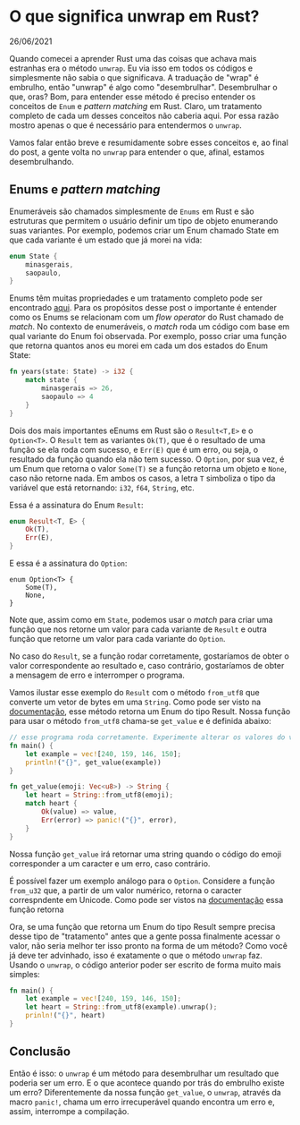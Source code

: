 # O que significa unwrap em Rust?

26/06/2021

Quando comecei a aprender Rust uma das coisas que achava mais estranhas era o método `unwrap`. Eu via isso em todos os códigos e simplesmente não sabia o que significava. A traduação de "wrap" é embrulho, então "unwrap" é algo como "desembrulhar". Desembrulhar o que, oras? Bom, para entender esse método é preciso entender os conceitos de `Enum` e *pattern matching* em Rust. Claro, um tratamento completo de cada um desses conceitos não caberia aqui. Por essa razão mostro apenas o que é necessário para entendermos o `unwrap`.

Vamos falar então breve e resumidamente sobre esses conceitos e, ao final do post, a gente volta no `unwrap` para entender o que, afinal, estamos desembrulhando.

## Enums e *pattern matching*

Enumeráveis são chamados simplesmente de `Enums` em Rust e são estruturas que permitem o usuário definir um tipo de objeto enumerando suas variantes. Por exemplo, podemos criar um Enum chamado State em que cada variante é um estado que já morei na vida:

```rust
enum State {
    minasgerais,
    saopaulo,
}
```

Enums têm muitas propriedades e um tratamento completo pode ser encontrado [aqui](https://doc.rust-lang.org/book/ch06-00-enums.html). Para os propósitos desse post o importante é entender como os Enums se relacionam com um *flow operator* do Rust chamado de *match*. No contexto de enumeráveis, o *match* roda um código com base em qual variante do Enum foi observada. Por exemplo, posso criar uma função que retorna quantos anos eu morei em cada um dos estados do Enum State:

```rust
fn years(state: State) -> i32 {
    match state {
        minasgerais => 26,
        saopaulo => 4
    }
}
```

Dois dos mais importantes eEnums em Rust são o `Result<T,E>` e o `Option<T>`. O `Result` tem as variantes `Ok(T)`, que é o resultado de uma função se ela roda com sucesso, e `Err(E)` que é um erro, ou seja, o resultado da função quando ela não tem sucesso. O `Option`, por sua vez, é um Enum que retorna o valor `Some(T)` se a função retorna um objeto e `None`, caso não retorne nada. Em ambos os casos, a letra `T` simboliza o tipo da variável que está retornando: `i32`, `f64`, `String`, etc.

Essa é a assinatura do Enum `Result`:

```rust
enum Result<T, E> {
    Ok(T),
    Err(E),
}
```

E essa é a assinatura do `Option`:

```
enum Option<T> {
    Some(T),
    None,
}
```

Note que, assim como em `State`, podemos usar o *match* para criar uma função que nos retorne um valor para cada variante de `Result` e outra função que retorne um valor para cada variante do `Option`. 

No caso do `Result`, se a função rodar corretamente, gostaríamos de obter o valor correspondente ao resultado e, caso contrário, gostaríamos de obter a mensagem de erro e interromper o programa. 

Vamos ilustar esse exemplo do `Result` com o método `from_utf8` que converte um vetor de bytes em uma `String`. Como pode ser visto na [documentação](https://doc.rust-lang.org/std/string/struct.String.html#method.from_utf8), esse método retorna um Enum do tipo Result. Nossa função para usar o método `from_utf8` chama-se `get_value` e é definida abaixo:

```rust
// esse programa roda corretamente. Experimente alterar os valores do vetor para ver o que acontece
fn main() {
    let example = vec![240, 159, 146, 150];
    println!("{}", get_value(example))
}

fn get_value(emoji: Vec<u8>) -> String {
    let heart = String::from_utf8(emoji);
    match heart {
        Ok(value) => value,
        Err(error) => panic!("{}", error),
    }
}
```

Nossa função `get_value` irá retornar uma string quando o código do emoji corresponder a um caracter e um erro, caso contrário.

É possível fazer um exemplo análogo para o `Option`. Considere a função `from_u32` que, a partir de um valor numérico, retorna o caracter correspndente em Unicode. Como pode ser vistos na [documentação](https://docs.rs/rustc-std-workspace-std/1.0.1/std/char/fn.from_u32.html) essa função retorna

Ora, se uma função que retorna um Enum do tipo Result sempre precisa desse tipo de "tratamento" antes que a gente possa finalmente acessar o valor, não seria melhor ter isso pronto na forma de um método? Como você já deve ter advinhado, isso é exatamente o que o método `unwrap` faz. Usando o `unwrap`, o código anterior poder ser escrito de forma muito mais simples:

```rust
fn main() {
    let example = vec![240, 159, 146, 150];
    let heart = String::from_utf8(example).unwrap();
    prinln!("{}", heart)
}
```

## Conclusão

Então é isso: o `unwrap` é um método para desembrulhar um resultado que poderia ser um erro. E o que acontece quando por trás do embrulho existe um erro? Diferentemente da nossa função `get_value`, o `unwrap`, através da macro `panic!`, chama um erro irrecuperável quando encontra um erro e, assim, interrompe a compilação.



